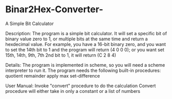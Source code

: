 # Binar2Hex-Converter-
A Simple Bit Calculator 

Description:
The program is a simple bit calculator. It will set a specific bit of binary value zero to 1, or multiple bits at the same time and return a hexdecimal value.
For example, you have a 16-bit binary zero, and you want to set the 14th bit to 1 and the program will return (4 0 0 0); or you want set 15th, 14th, 9th, 7th 2nd bit to 1, it will return (C 2 8 4)

Details:
The program is implemented in scheme, so you will need a scheme interpreter to run it.
The program needs the following built-in procedures:  
  quotient
	remainder
	apply
	max
	set-difference
  
  User Manual:
  Invoke "convert" procedure to do the calculation
  Convert procedure will either take in only a constant or a list of numbers

